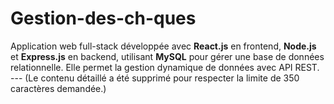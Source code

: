 # Gestion-des-ch-ques
Application web full-stack développée avec **React.js** en frontend, **Node.js** et **Express.js** en backend, utilisant **MySQL** pour gérer une base de données relationnelle. Elle permet la gestion dynamique de données avec API REST.  ---  (Le contenu détaillé a été supprimé pour respecter la limite de 350 caractères demandée.)
